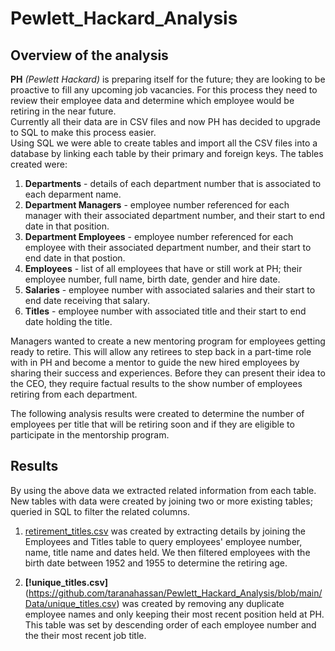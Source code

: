 # Pewlett_Hackard_Analysis

## Overview of the analysis

**PH** *(Pewlett Hackard)*  is preparing itself for the future; they are looking to be proactive to fill any upcoming job vacancies.  For this process they need to review their employee data and determine which employee would be retiring in the near future. <br>
Currently all their data are in CSV files and now PH has decided to upgrade to SQL to make this process easier. <br>
Using SQL we were able to create tables and import all the CSV files into a database by linking each table by their primary and foreign keys.  The tables created were:<br>

1.  **Departments** - details of each department number that is associated to each deparment name.<br>
2.  **Department Managers** - employee number referenced for each manager with their associated department number, and their start to end date in that position. <br>
3.  **Department Employees** - employee number referenced for each employee with their associated department number, and their start to end date in that postion.<br>
4.  **Employees** - list of all employees that have or still work at PH; their employee number, full name, birth date, gender and hire date. <br>
5.  **Salaries** - employee number with associated salaries and their start to end date receiving that salary. <br>
6.  **Titles** - employee number with associated title and their start to end date holding the title.  <br>

Managers wanted to create a new mentoring program for employees getting ready to retire. This will allow any retirees to step back in a part-time role with in PH and become a mentor to guide the new hired employees by sharing their success and experiences.  Before they can present their idea to the CEO, they require factual results to the show number of employees retiring from each department.

The following analysis results were created to determine the number of employees per title that will be retiring soon and if they are eligible to participate in the mentorship program.

## Results

By using the above data we extracted related information from each table. New tables with data were created by joining two or more existing tables; queried in SQL to filter the related columns.

1.  [retirement_titles.csv](https://github.com/taranahassan/Pewlett_Hackard_Analysis/blob/main/Data/retirement_titles.csv) was created by extracting details by joining the Employees and Titles table to query employees' employee number, name, title name and dates held.  We then filtered employees with the birth date between 1952 and 1955 to determine the retiring age.

2.  **[!unique_titles.csv]**(https://github.com/taranahassan/Pewlett_Hackard_Analysis/blob/main/Data/unique_titles.csv) was created by removing any duplicate employee names and only keeping their most recent position held at PH.  This table was set by descending order of each employee number and the their most recent job title.
